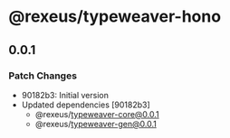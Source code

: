 # @rexeus/typeweaver-hono

## 0.0.1

### Patch Changes

- 90182b3: Initial version
- Updated dependencies [90182b3]
  - @rexeus/typeweaver-core@0.0.1
  - @rexeus/typeweaver-gen@0.0.1

